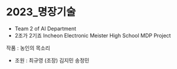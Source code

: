 # 2023_명장기술
- Team 2 of AI Department 
- 2조가 2기죠
Incheon Electronic Meister High School MDP Project

작품 : 농인의 목소리 

- 조원 : 최규영 (조장)
         김지민
        송정민
